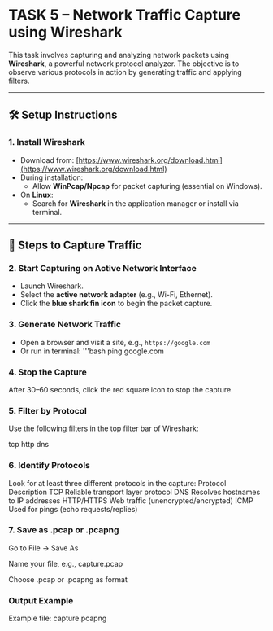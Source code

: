 # TASK 5 – Network Traffic Capture using Wireshark

This task involves capturing and analyzing network packets using **Wireshark**, a powerful network protocol analyzer. The objective is to observe various protocols in action by generating traffic and applying filters.

---

## 🛠️ Setup Instructions

### 1. Install Wireshark

- Download from: [https://www.wireshark.org/download.html](https://www.wireshark.org/download.html)
- During installation:
  - Allow **WinPcap/Npcap** for packet capturing (essential on Windows).
- On **Linux**:
  - Search for **Wireshark** in the application manager or install via terminal.

---

## 🔄 Steps to Capture Traffic

### 2. Start Capturing on Active Network Interface

- Launch Wireshark.
- Select the **active network adapter** (e.g., Wi-Fi, Ethernet).
- Click the **blue shark fin icon** to begin the packet capture.

### 3. Generate Network Traffic

- Open a browser and visit a site, e.g., `https://google.com`
- Or run in terminal:
  '''bash
  ping google.com
  
### 4. Stop the Capture

After 30–60 seconds, click the red square icon to stop the capture.

### 5. Filter by Protocol

Use the following filters in the top filter bar of Wireshark:

tcp
http
dns

### 6. Identify Protocols
Look for at least three different protocols in the capture:
Protocol	Description
TCP	Reliable transport layer protocol
DNS	Resolves hostnames to IP addresses
HTTP/HTTPS	Web traffic (unencrypted/encrypted)
ICMP	Used for pings (echo requests/replies)

### 7. Save as .pcap or .pcapng
Go to File → Save As

Name your file, e.g., capture.pcap

Choose .pcap or .pcapng as format

### Output Example
Example file: capture.pcapng
